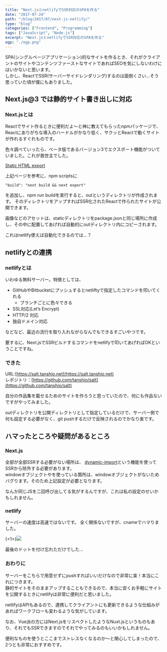 ```yaml
---
title: "Next.jsとnetlifyでSSR対応のSPAを作る"
date: "2017-07-24"
path: "/blog/2017/07/next-js-netlify/"
type: "blog"
categories: ["Frontend", "Programming"]
tags: ["JavaScript", "Node.js"]
excerpt: "Next.jsとnetlifyでSSR対応のSPAを作る"
ogp: "./ogp.png"
---
```


SPA(シングルページアプリケーション)的なサイトを作るとき、それがクライアントのサイトやコンテンツファーストなサイトであればSEOを気にしないわけにはいかないと思います。  
しかし、ReactでSSR(サーバーサイドレンダリング)するのは面倒くさい…そう思っていた頃が僕にもありました。

## Next.js@3 では静的サイト書き出しに対応

### Next.jsとは
Reactでサイト作るときに便利だよ〜と神に教えてもらったnpmパッケージで、Reactにありがちな導入のハードルがかなり低く、サクッとReactで動くサイトが作れるすぐれものです。

色々調べていったら、ベータ版であるバージョン3でエクスポート機能がついていました。これが救世主でした。

[Static HTML export](https://github.com/zeit/next.js#static-html-export)

上記ページを参考に、npm scriptsに

```
"build": "next build && next export"
```

を追加し、npm run buildを実行すると、outというディレクトリが作成されます。
そのディレクトリをアップすればSSR化されたReactで作られたサイトが公開できます。

画像などのアセットは、staticディレクトリをpackage.jsonと同じ場所に作成し、その中に配置してあげれば自動的にoutディレクトリ内にコピーされます。

これはnetlify使えば自動化できるのでは…？


## netlifyとの連携

### netlifyとは

いわゆる無料サーバー。特徴としては、

- GitHubやBitbucketにプッシュするとnetliftyで指定したコマンドを叩いてくれる
	- ブランチごとに色々できる
- SSL対応(Let’s Encrypt)
- HTTP/2 対応
- 独自ドメイン対応

などなど、最近の流行を取り入れながらなんでもできるすごいやつです。

要するに、Next.jsでSSRビルドするコマンドをnetlifyで叩いてあげればOKということですね。

### できた

URL:[https://salt.tanshio.net](https://salt.tanshio.net)  
レポジトリ：[https://github.com/tanshio/salt](https://github.com/tanshio/salt)

自分の作品集を載せるためのサイトを作ろうと思っていたので、何にも作品ないですがやってみました。

outディレクトリを公開ディレクトリとして指定しているだけで、サーバー側で何も設定する必要がなく、git pushするだけで反映されるのでかなり楽です。

## ハマったところや疑問があるところ

### Next.js

全部が全部SSRする必要がない場所は、
[dynamic-import](https://github.com/zeit/next.js/#dynamic-import)という機能を使ってSSRから除外する必要があります。  
windowオブジェクトやを使っている箇所は、windowオブジェクトがないためバグります。そのため上記設定が必要となります。

なんか同じJSを二回呼び出してる気がするんですが、これは私の設定のせいかもしれません。

### netlify

サーバーの速度は高速ではないです。
全く関係ないですが、cnameでハマりました。

{<1>}![](https://tanshio.net/wp-content/uploads/de33e08a8d8c3c9dba436483c9f05ca2.png)

最後のドットを付け忘れただけでした…

### おわりに

サーバーをこちらで用意せずにpushすればいいだけなので非常に楽！本当にこれにつきます。  
静的サイトをそのままアップすることもできるので、本当に安くお手軽にサイトを公開するときにnetlifyは非常に便利だと思いました。  

netlifyはAPIもあるので、連携してクライアントにも更新できるような仕組みがあればワークフローも変わるような気がしています。

なお、Vue派の方にはNext.jsをリスペクトしたようなNuxt.jsというものもあり、それでもSSRできますのでそれでやってみるのもいいかもしれません。

便利なものを使うとここまでストレスなくなるのか〜と関心してしまったので、2つとも非常におすすめです。


